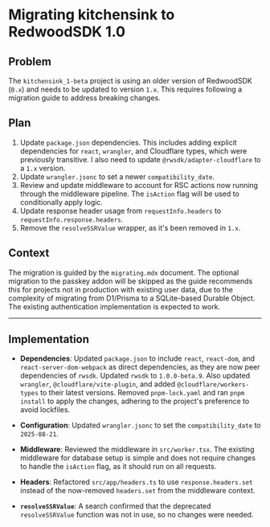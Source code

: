 # Migrating kitchensink to RedwoodSDK 1.0

## Problem

The `kitchensink_1-beta` project is using an older version of RedwoodSDK (`0.x`) and needs to be updated to version `1.x`. This requires following a migration guide to address breaking changes.

## Plan

1.  Update `package.json` dependencies. This includes adding explicit dependencies for `react`, `wrangler`, and Cloudflare types, which were previously transitive. I also need to update `@rwsdk/adapter-cloudflare` to a `1.x` version.
2.  Update `wrangler.jsonc` to set a newer `compatibility_date`.
3.  Review and update middleware to account for RSC actions now running through the middleware pipeline. The `isAction` flag will be used to conditionally apply logic.
4.  Update response header usage from `requestInfo.headers` to `requestInfo.response.headers`.
5.  Remove the `resolveSSRValue` wrapper, as it's been removed in `1.x`.

## Context

The migration is guided by the `migrating.mdx` document. The optional migration to the passkey addon will be skipped as the guide recommends this for projects not in production with existing user data, due to the complexity of migrating from D1/Prisma to a SQLite-based Durable Object. The existing authentication implementation is expected to work.

---

## Implementation

- **Dependencies**: Updated `package.json` to include `react`, `react-dom`, and `react-server-dom-webpack` as direct dependencies, as they are now peer dependencies of `rwsdk`. Updated `rwsdk` to `1.0.0-beta.9`. Also updated `wrangler`, `@cloudflare/vite-plugin`, and added `@cloudflare/workers-types` to their latest versions. Removed `pnpm-lock.yaml` and ran `pnpm install` to apply the changes, adhering to the project's preference to avoid lockfiles.

- **Configuration**: Updated `wrangler.jsonc` to set the `compatibility_date` to `2025-08-21`.

- **Middleware**: Reviewed the middleware in `src/worker.tsx`. The existing middleware for database setup is simple and does not require changes to handle the `isAction` flag, as it should run on all requests.

- **Headers**: Refactored `src/app/headers.ts` to use `response.headers.set` instead of the now-removed `headers.set` from the middleware context.

- **`resolveSSRValue`**: A search confirmed that the deprecated `resolveSSRValue` function was not in use, so no changes were needed.
